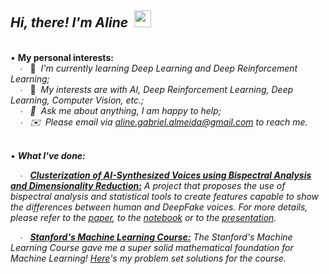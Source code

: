 ## *Hi, there! I'm Aline* &nbsp;<img src="https://user-images.githubusercontent.com/5679180/79618120-0daffb80-80be-11ea-819e-d2b0fa904d07.gif" width="27px">    
&nbsp;   
• **My personal interests:**  
&nbsp; &nbsp; ∙ &nbsp; 🌱 &nbsp;*I'm currently learning Deep Learning and Deep Reinforcement Learning;*  
&nbsp; &nbsp; ∙ &nbsp; 👾 &nbsp;*My interests are with AI, Deep Reinforcement Learning, Deep Learning, Computer Vision, etc.;  
&nbsp; &nbsp; ∙ &nbsp; 💬 &nbsp;*Ask me about anything, I am happy to help;*  
&nbsp; &nbsp; ∙ &nbsp; ✉️ &nbsp;Please email via aline.gabriel.almeida@gmail.com to reach me.*    
&nbsp;

• ***What I've done:***
  
&nbsp; &nbsp; ∙ &nbsp; [***Clusterization of AI-Synthesized Voices using Bispectral Analysis and Dimensionality Reduction:***](https://github.com/AlmeidaAlin3/AI-Synthesized_Voices_Clusterization) *A project that proposes the use of bispectral analysis and statistical tools to create features capable to show the differences between human and DeepFake voices. For more details, please refer to the [paper](https://github.com/AlmeidaAlin3/AI-Synthesized_Voices_Clusterization/blob/main/paper/Clusterization%20of%20AI-Synthesized%20Voices%20using%20Bispectral%20Analysis%20and%20Dimensionality%20Reduction%20-%20Aline%20Gabriel%20de%20Almeida%20.pdf), to the [notebook](https://github.com/AlmeidaAlin3/AI-Synthesized_Voices_Clusterization/blob/main/colab_notebook/Clusterization%20of%20AI-Synthesized%20Voices%20-%20Aline%20Gabriel%20de%20Almeida.ipynb) or to the [presentation](https://www.youtube.com/watch?v=EkkUnHBzECo&ab_channel=AlineAlmeida).*  

&nbsp; &nbsp; ∙ &nbsp; [***Stanford's Machine Learning Course:***](https://github.com/AlmeidaAlin3/MachineLearning/blob/master/README.md) *The Stanford's Machine Learning Course gave me a super solid mathematical foundation for Machine Learning! [Here](https://github.com/AlmeidaAlin3/MachineLearning/blob/master/README.md)'s my problem set solutions for the course.*  

<!--
• ***My stats:***  
![Aline's github stats](https://github-readme-stats.vercel.app/api?username=almeidaalin3&show_icons=true&hide_border=true)
&nbsp;  
-->
<!--
 <img align="right" alt="" src=""/> 
-->
